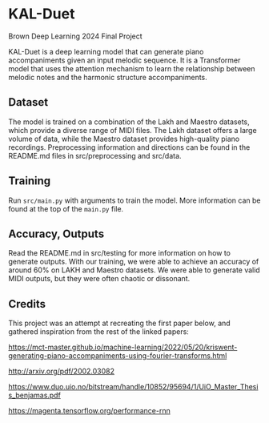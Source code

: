 # KAL-Duet
Brown Deep Learning 2024 Final Project

KAL-Duet is a deep learning model that can generate piano accompaniments given an input melodic sequence. It is a Transformer model that uses the attention mechanism to learn the relationship between melodic notes and the harmonic structure accompaniments.


## Dataset

The model is trained on a combination of the Lakh and Maestro datasets, which provide a diverse range of MIDI files. The Lakh dataset offers a large volume of data, while the Maestro dataset provides high-quality piano recordings. Preprocessing information and directions can be found in the README.md files in src/preprocessing and src/data.

## Training

Run `src/main.py` with arguments to train the model. More information can be found at the top of the `main.py` file.

## Accuracy, Outputs

Read the README.md in src/testing for more information on how to generate outputs. With our training, we were able to achieve an accuracy of around 60% on LAKH and Maestro datasets. We were able to generate valid MIDI outputs, but they were often chaotic or dissonant.

## Credits

This project was an attempt at recreating the first paper below, and gathered inspiration from the rest of the linked papers:

https://mct-master.github.io/machine-learning/2022/05/20/kriswent-generating-piano-accompaniments-using-fourier-transforms.html

http://arxiv.org/pdf/2002.03082

https://www.duo.uio.no/bitstream/handle/10852/95694/1/UiO_Master_Thesis_benjamas.pdf

https://magenta.tensorflow.org/performance-rnn